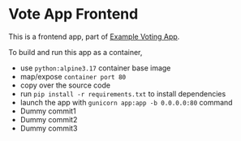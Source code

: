 # Vote App Frontend 

This is a frontend app, part of [Example Voting App](https://github.com/schoolofdevops/example-voting-app).  

To build and run this app as a container, 

  * use `python:alpine3.17` container base image
  * map/expose `container port 80`
  * copy over the source code 
  * run `pip install -r requirements.txt` to install dependencies
  * launch the app with `gunicorn app:app -b 0.0.0.0:80` command
  * Dummy commit1
  * Dummy commit2
  * Dummy commit3

  
  
